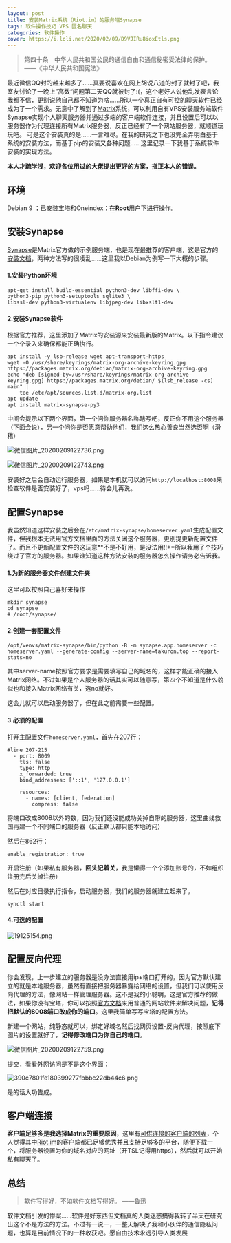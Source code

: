 ```yaml
---
layout: post
title: 安装Matrix系统（Riot.im）的服务端Synapse
tags: 软件操作技巧 VPS 匿名聊天
categories: 软件操作
cover: https://i.loli.net/2020/02/09/D9VJIRu8ioxEtls.png
---
```



> 第四十条　中华人民共和国公民的通信自由和通信秘密受法律的保护。
>——《中华人民共和国宪法》

最近微信QQ封的越来越多了……真要说喜欢在网上胡说八道的封了就封了吧，我室友讨论了一晚上”高数“问题第二天QQ就被封了:(，这个老好人说他乱发表言论我都不信，更别说他自己都不知道为啥……所以一个真正自有可控的聊天软件已经成为了一个需求。无意中了解到了[Matrix](https://luolisen.top/go?url=https://matrix.org/)系统，可以利用自有VPS安装服务端软件Synapse实现个人聊天服务器并通过多端的客户端软件连接，并且设置后可以以服务器作为代理连接所有Matrix服务器，反正已经有了一个网站服务器，就顺道玩玩吧。
可是这个安装真的是……一言难尽。在我的研究之下也没完全弄明白基于系统的安装方法，而基于pip的安装又各种问题……这里记录一下我基于系统软件安装的实现方法。

**本人才疏学浅，欢迎各位用过的大佬提出更好的方案，指正本人的错误。**

## 环境

Debian 9 ；已安装宝塔和Oneindex；在**Root**用户下进行操作。


## 安装Synapse

[Synapse](https://takuron.top/go?url=https://github.com/matrix-org/synapse/)是Matrix官方做的示例服务端，也是现在最推荐的客户端，这是官方的[安装文档](https://takuron.top/go?url=https://github.com/matrix-org/synapse/blob/master/INSTALL.md)，两种方法写的很凌乱……这里我以Debian为例写一下大概的步骤。

#### 1.安装Python环境

````
apt-get install build-essential python3-dev libffi-dev \
python3-pip python3-setuptools sqlite3 \
libssl-dev python3-virtualenv libjpeg-dev libxslt1-dev
````

#### 2.安装Synapse软件

根据官方推荐，这里添加了Matrix的安装源来安装最新版的Matrix。以下指令建议一个个录入来确保都能正确执行。

````
apt install -y lsb-release wget apt-transport-https
wget -O /usr/share/keyrings/matrix-org-archive-keyring.gpg https://packages.matrix.org/debian/matrix-org-archive-keyring.gpg
echo "deb [signed-by=/usr/share/keyrings/matrix-org-archive-keyring.gpg] https://packages.matrix.org/debian/ $(lsb_release -cs) main" |
    tee /etc/apt/sources.list.d/matrix-org.list
apt update
apt install matrix-synapse-py3
````

中间会提示以下两个界面，第一个问你服务器名称<s>瞎写吧</s>，反正你不用这个服务器（下面会说），另一个问你是否愿意帮助他们，我们这么热心善良当然选否啊（滑稽）

![微信图片_20200209122736.png](https://i.loli.net/2020/02/09/95m7fPjerTa8Xis.png)

![微信图片_20200209122743.png](https://i.loli.net/2020/02/09/5k9nhGRHMVAyz8o.png)

安装好之后会自动运行服务器，如果是本机就可以访问`http://localhost:8008`来检查软件是否安装好了，vps吗……待会儿再说。

## 配置Synapse

我虽然知道这样安装之后会在`/etc/matrix-synapse/homeserver.yaml`生成配置文件，但我根本无法用官方文档里面的方法关闭这个服务器，更别提更新配置文件了。而且不更新配置文件的这玩意**不是不好用，是没法用!!**所以我用了个技巧绕过了官方的服务器。如果谁知道这种方法安装的服务器怎么操作请务必告诉我。

#### 1.为新的服务器文件创建文件夹

这里可以按照自己喜好来操作

````
mkdir synapse
cd synapse
# /root/synapse/
````

#### 2.创建一套配置文件

````
/opt/venvs/matrix-synapse/bin/python -B -m synapse.app.homeserver -c homeserver.yaml --generate-config --server-name=takuron.top --report-stats=no
````

其中server-name按照官方要求是需要填写自己的域名的，这样才能正确的接入Matrix网络。不过如果是个人服务器的话其实可以随意写，第四个不知道是什么貌似也和接入Matrix网络有关，选no就好。

这会儿就可以启动服务器了，但在此之前需要一些配置。


#### 3.必须的配置

打开主配置文件`homeserver.yaml`，首先在207行：

````
#line 207-215
  - port: 8009
    tls: false
    type: http
    x_forwarded: true
    bind_addresses: ['::1', '127.0.0.1']

    resources:
      - names: [client, federation]
        compress: false
````

将端口改成8008以外的数，因为我们还没能成功关掉自带的服务器，这里曲线救国再建一个不同端口的服务器（反正默认都只能本地访问）

然后在862行：

````
enable_registration: true
````

开启注册（如果私有服务器，**回头记着关**，我是懒得一个个添加账号的，不如组织注册完后关掉注册）

然后在对应目录执行指令，启动服务器，我们的服务器就建立起来了。

````
synctl start
````

#### 4.可选的配置

![19125154.png](https://i.loli.net/2020/02/09/6xgOVHXv7aZIiw2.jpg)

## 配置反向代理

你会发现，上一步建立的服务器是没办法直接用ip+端口打开的，因为官方默认建立的就是本地服务器，虽然有直接把服务器暴露给网络的设置，但我们可以使用反向代理的方法，像网站一样管理服务器。这不是我的小聪明，这是官方推荐的做法，如果你没有宝塔，你可以按照[官方文档](https://takuron.top/go?url=https://github.com/matrix-org/synapse/blob/master/docs/reverse_proxy.md)来用普通的网站软件来解决问题，**记得把默认的8008端口改成你的端口**。这里我简单写写宝塔的配置方法。

新建一个网站，纯静态就可以，绑定好域名然后找网页设置-反向代理，按照底下图片的设置就好了，**记得修改端口为你自己的端口**。


![微信图片_20200209122759.png](https://i.loli.net/2020/02/09/rQy6hfd4KsTPIWp.png)

提交，看看外网访问是不是这个界面：

![390c7801fe180399277fbbbc22db44c6.png](https://i.loli.net/2020/02/09/KhWSLTrwGBlvMPd.png)

是的话大功告成。

## 客户端连接

**客户端足够多是我选择Matrix的重要原因**，这里有[可供连接的客户端的列表](https://takuron.top/go?url=https://matrix.org/clients/)，个人觉得其中[Riot.im](https://takuron.top/go?url=https://about.riot.im/)的客户端都已足够优秀并且支持足够多的平台，随便下载一个，将服务器设置为你的域名对应的网址（开TSL记得用https），然后就可以开始私有聊天了。

## 总结

>软件写得好，不如软件文档写得好。
>——鲁迅

软件文档引发的惨案……软件是好东西但文档真的人类迷惑搞得我转了半天在研究出这个不是方法的方法。不过有一说一，一整天解决了我和小伙伴的通信隐私问题，也算是目前情况下的一种收获吧。愿自由技术永远引导人类发展
